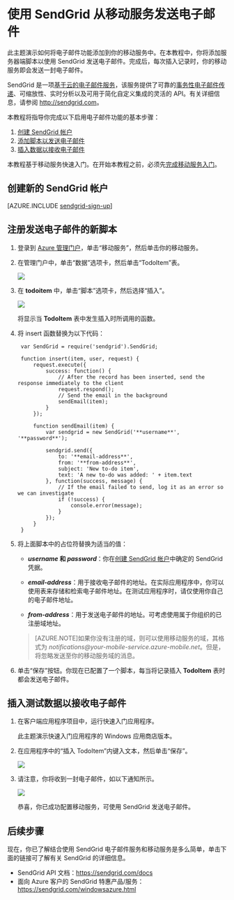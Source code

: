 <properties 
	pageTitle="使用 SendGrid 发送电子邮件 | Windows Azure" 
	description="了解如何使用 SendGrid 服务从 Azure 移动服务应用程序发送电子邮件。" 
	services="mobile-services" 
	documentationCenter="" 
	authors="Erikre" 
	manager="sendgrid" 
	editor=""/>

<tags 
	ms.service="mobile-services" 
	ms.date="07/31/2015" 
	wacn.date="10/22/2015"/>


# 使用 SendGrid 从移动服务发送电子邮件

此主题演示如何将电子邮件功能添加到你的移动服务中。在本教程中，你将添加服务器端脚本以使用 SendGrid 发送电子邮件。完成后，每次插入记录时，你的移动服务即会发送一封电子邮件。

SendGrid 是一项[基于云的电子邮件服务]，该服务提供了可靠的[事务性电子邮件传递]、可缩放性、实时分析以及可用于简化自定义集成的灵活的 API。有关详细信息，请参阅 <http://sendgrid.com>。

本教程将指导你完成以下启用电子邮件功能的基本步骤：

1. [创建 SendGrid 帐户]
2. [添加脚本以发送电子邮件]
3. [插入数据以接收电子邮件]

本教程基于移动服务快速入门。在开始本教程之前，必须先[完成移动服务入门]。

## <a name="sign-up"></a>创建新的 SendGrid 帐户

[AZURE.INCLUDE [sendgrid-sign-up](../includes/sendgrid-sign-up.md)]

## <a name="add-script"></a>注册发送电子邮件的新脚本

1. 登录到 [Azure 管理门户]，单击“移动服务”，然后单击你的移动服务。

2. 在管理门户中，单击“数据”选项卡，然后单击“TodoItem”表。

	![][1]

3. 在 **todoitem** 中，单击“脚本”选项卡，然后选择“插入”。
   
	![][2]

	将显示当 **TodoItem** 表中发生插入时所调用的函数。

4. 将 insert 函数替换为以下代码：

        var SendGrid = require('sendgrid').SendGrid;
        
        function insert(item, user, request) {    
            request.execute({
                success: function() {
                    // After the record has been inserted, send the response immediately to the client
                    request.respond();
                    // Send the email in the background
                    sendEmail(item);
                }
            });

            function sendEmail(item) {
                var sendgrid = new SendGrid('**username**', '**password**');       
                
                sendgrid.send({
                    to: '**email-address**',
                    from: '**from-address**',
                    subject: 'New to-do item',
                    text: 'A new to-do was added: ' + item.text
                }, function(success, message) {
                    // If the email failed to send, log it as an error so we can investigate
                    if (!success) {
                        console.error(message);
                    }
                });
            }
        }

5. 将上面脚本中的占位符替换为适当的值：

	- **_username_ 和 _password_**：你在[创建 SendGrid 帐户]中确定的 SendGrid 凭据。

	- **_email-address_**：用于接收电子邮件的地址。在实际应用程序中，你可以使用表来存储和检索电子邮件地址。在测试应用程序时，请仅使用你自己的电子邮件地址。

	- **_from-address_**：用于发送电子邮件的地址。可考虑使用属于你组织的已注册域地址。

     >[AZURE.NOTE]如果你没有注册的域，则可以使用移动服务的域，其格式为 *notifications@_your-mobile-service_.azure-mobile.net*。但是，将忽略发送至你的移动服务域的消息。

6. 单击“保存”按钮。你现在已配置了一个脚本，每当将记录插入 **TodoItem** 表时都会发送电子邮件。

## <a name="insert-data"></a>插入测试数据以接收电子邮件

1. 在客户端应用程序项目中，运行快速入门应用程序。 

	此主题演示快速入门应用程序的 Windows 应用商店版本。

2. 在应用程序中的“插入 TodoItem”内键入文本，然后单击“保存”。

	![][3]

3. 请注意，你将收到一封电子邮件，如以下通知所示。

	![][4]

	恭喜，你已成功配置移动服务，可使用 SendGrid 发送电子邮件。

## <a name="nextsteps"></a>后续步骤

现在，你已了解结合使用 SendGrid 电子邮件服务和移动服务是多么简单，单击下面的链接可了解有关 SendGrid 的详细信息。

-   SendGrid API 文档：<https://sendgrid.com/docs>
-   面向 Azure 客户的 SendGrid 特惠产品/服务：<https://sendgrid.com/windowsazure.html>

<!-- Anchors. -->
[创建 SendGrid 帐户]: #sign-up
[添加脚本以发送电子邮件]: #add-script
[插入数据以接收电子邮件]: #insert-data

<!-- Images. -->
[1]: ./media/store-sendgrid-mobile-services-send-email-scripts/mobile-portal-data-tables.png
[2]: ./media/store-sendgrid-mobile-services-send-email-scripts/mobile-insert-script-push2.png
[3]: ./media/store-sendgrid-mobile-services-send-email-scripts/mobile-quickstart-push1.png
[4]: ./media/store-sendgrid-mobile-services-send-email-scripts/mobile-receive-email.png

<!-- URLs. -->
[完成移动服务入门]: /documentation/articles/mobile-services-javascript-backend-windows-store-dotnet-get-started/
[sign up page]: https://sendgrid.com/windowsazure.html
[Multiple User Credentials page]: https://sendgrid.com/credentials
[Azure 管理门户]: https://manage.windowsazure.cn
[基于云的电子邮件服务]: https://sendgrid.com/email-solutions
[事务性电子邮件传递]: https://sendgrid.com/transactional-email

 

<!---HONumber=74-->